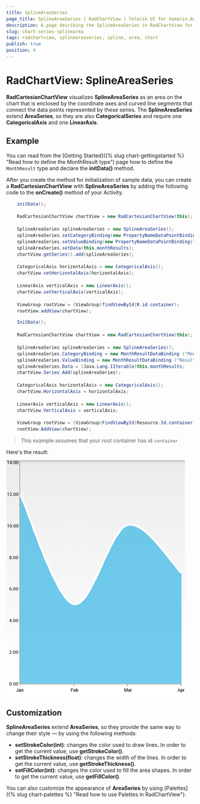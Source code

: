 ```yaml
---
title: SplineAreaSeries
page_title: SplineAreaSeries | RadChartView | Telerik UI for Xamarin.Android Documentation
description: A page desribing the SplineAreaSeries in RadChartView for Android. This article explains the most important things you need to know before using SplineAreaSeries.
slug: chart-series-splinearea
tags: radchartview, splineareaseries, spline, area, chart
publish: true
position: 4
---
```


# RadChartView: SplineAreaSeries

**RadCartesianChartView** visualizes **SplineAreaSeries** as an area on the chart that is enclosed by the coordinate axes and curved line segments that connect the data points represented by these series. The **SplineAreaSeries** extend **AreaSeries**, so they are also **CategoricalSeries** and require one **CategoricalAxis** and one **LinearAxis**.

## Example

You can read from the [Getting Started]({% slug chart-gettingstarted %} "Read how to define the MonthResult type") page how to define the `MonthResult` type and declare the **initData()** method.

After you create the method for initialization of sample data, you can create a **RadCartesianChartView** with **SplineAreaSeries** by adding the following code to the **onCreate()** method of your Activity.

```Java
	initData();

	RadCartesianChartView chartView = new RadCartesianChartView(this);

	SplineAreaSeries splineAreaSeries = new SplineAreaSeries();
	splineAreaSeries.setCategoryBinding(new PropertyNameDataPointBinding("Month"));
	splineAreaSeries.setValueBinding(new PropertyNameDataPointBinding("Result"));
	splineAreaSeries.setData(this.monthResults);
	chartView.getSeries().add(splineAreaSeries);

	CategoricalAxis horizontalAxis = new CategoricalAxis();
	chartView.setHorizontalAxis(horizontalAxis);

	LinearAxis verticalAxis = new LinearAxis();
	chartView.setVerticalAxis(verticalAxis);

	ViewGroup rootView = (ViewGroup)findViewById(R.id.container);
	rootView.addView(chartView);
```
```C#
	InitData();

	RadCartesianChartView chartView = new RadCartesianChartView(this);

	SplineAreaSeries splineAreaSeries = new SplineAreaSeries();
	splineAreaSeries.CategoryBinding = new MonthResultDataBinding ("Month");
	splineAreaSeries.ValueBinding = new MonthResultDataBinding ("Result");
	splineAreaSeries.Data = (Java.Lang.IIterable)this.monthResults;
	chartView.Series.Add(splineAreaSeries);

	CategoricalAxis horizontalAxis = new CategoricalAxis();
	chartView.HorizontalAxis = horizontalAxis;

	LinearAxis verticalAxis = new LinearAxis();
	chartView.VerticalAxis = verticalAxis;

	ViewGroup rootView = (ViewGroup)FindViewById(Resource.Id.container);
	rootView.AddView(chartView);
```

> This example assumes that your root container has id `container`

Here's the result:

![TelerikUI-Chart-Series-SplineArea](images/chart-series-splinearea-1.png "Demo of Cartesian chart with SplineAreaSeries.")

## Customization

**SplineAreaSeries** extend **AreaSeries**, so they provide the same way to change their style &mdash; by using the following methods:

* **setStrokeColor(int)**: changes the color used to draw lines. In order to get the current value, use **getStrokeColor()**.
* **setStrokeThickness(float)**: changes the width of the lines. In order to get the current value, use **getStrokeThickness()**.
* **setFillColor(int)**: changes the color used to fill the area shapes. In order to get the current value, use **getFillColor()**.

You can also customize the appearance of **AreaSeries** by using [Palettes]({% slug chart-palettes %} "Read how to use Palettes in RadChartView").

